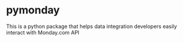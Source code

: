 # pymonday
This is a python package that helps data integration developers easily interact with Monday.com API
